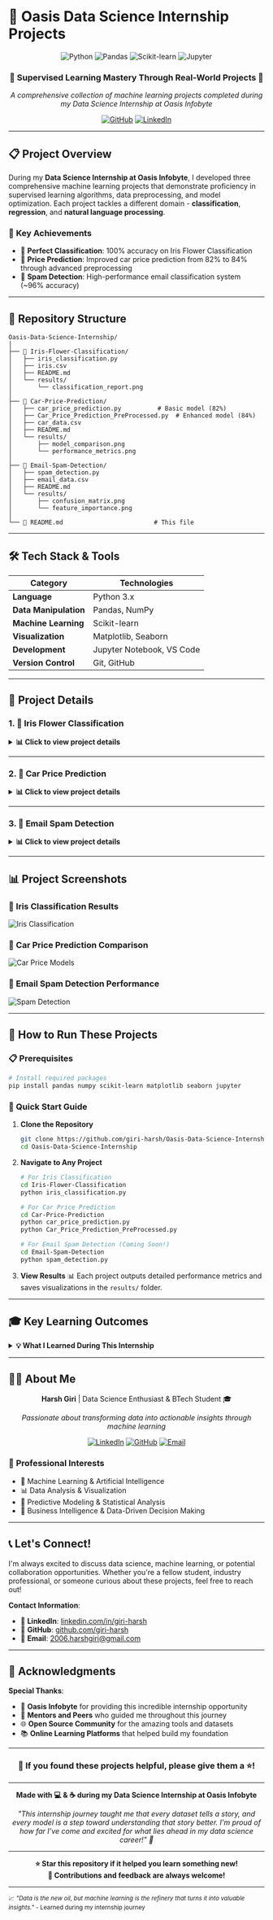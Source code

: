 # 🚀 Oasis Data Science Internship Projects

<div align="center">

![Python](https://img.shields.io/badge/Python-3776AB?style=for-the-badge&logo=python&logoColor=white)
![Pandas](https://img.shields.io/badge/Pandas-150458?style=for-the-badge&logo=pandas&logoColor=white)
![Scikit-learn](https://img.shields.io/badge/scikit--learn-F7931E?style=for-the-badge&logo=scikit-learn&logoColor=white)
![Jupyter](https://img.shields.io/badge/Jupyter-F37626?style=for-the-badge&logo=jupyter&logoColor=white)

### 🎯 **Supervised Learning Mastery Through Real-World Projects** 🎯

*A comprehensive collection of machine learning projects completed during my Data Science Internship at Oasis Infobyte*

[![GitHub](https://img.shields.io/badge/View_Repository-black?style=flat-square&logo=github)](https://github.com/giri-harsh/Oasis-Data-Science-Internship)
[![LinkedIn](https://img.shields.io/badge/Connect-LinkedIn-blue?style=flat-square&logo=linkedin)](https://linkedin.com/in/giri-harsh)

</div>

---

## 📋 Project Overview

During my **Data Science Internship at Oasis Infobyte**, I developed three comprehensive machine learning projects that demonstrate proficiency in supervised learning algorithms, data preprocessing, and model optimization. Each project tackles a different domain - **classification**, **regression**, and **natural language processing**.

### 🎯 **Key Achievements**
- 🌸 **Perfect Classification**: 100% accuracy on Iris Flower Classification
- 🚗 **Price Prediction**: Improved car price prediction from 82% to 84% through advanced preprocessing  
- 📧 **Spam Detection**: High-performance email classification system (~96% accuracy)

---

## 📂 Repository Structure

```
Oasis-Data-Science-Internship/
│
├── 🌸 Iris-Flower-Classification/
│   ├── iris_classification.py
│   ├── iris.csv
│   ├── README.md
│   └── results/
│       └── classification_report.png
│
├── 🚗 Car-Price-Prediction/
│   ├── car_price_prediction.py          # Basic model (82%)
│   ├── Car_Price_Prediction_PreProcessed.py  # Enhanced model (84%)
│   ├── car_data.csv
│   ├── README.md
│   └── results/
│       ├── model_comparison.png
│       └── performance_metrics.png
│
├── 📧 Email-Spam-Detection/
│   ├── spam_detection.py
│   ├── email_data.csv
│   ├── README.md
│   └── results/
│       ├── confusion_matrix.png
│       └── feature_importance.png
│
└── 📄 README.md                         # This file
```

---

## 🛠️ Tech Stack & Tools

<div align="center">

| Category | Technologies |
|----------|-------------|
| **Language** | Python 3.x |
| **Data Manipulation** | Pandas, NumPy |
| **Machine Learning** | Scikit-learn |
| **Visualization** | Matplotlib, Seaborn |
| **Development** | Jupyter Notebook, VS Code |
| **Version Control** | Git, GitHub |

</div>

---

## 🎯 Project Details

### 1. 🌸 **Iris Flower Classification**

<details>
<summary><b>📊 Click to view project details</b></summary>

**Objective**: Classify iris flowers into three species based on sepal and petal measurements.

**Key Features**:
- **Algorithm**: K-Nearest Neighbors (KNN)
- **Dataset**: Classic Iris dataset (150 samples, 4 features)
- **Techniques**: train_test_split, classification_report
- **Result**: **🏆 100% Accuracy** on all three species

**Technologies Used**:
```python
pandas | scikit-learn | KNN | train_test_split | classification_report
```

**Performance**:
```
✨ Perfect Classification Achieved!
├── Iris Setosa: 100% accuracy
├── Iris Versicolor: 100% accuracy  
└── Iris Virginica: 100% accuracy
```

</details>

---

### 2. 🚗 **Car Price Prediction**

<details>
<summary><b>📊 Click to view project details</b></summary>

**Objective**: Predict car prices using vehicle specifications and market data.

**Dual Approach Strategy**:

**Model 1 - Basic Approach** (`car_price_prediction.py`):
- Features: Numerical data only
- Algorithm: Linear Regression
- Accuracy: **82%** (R² Score)

**Model 2 - Enhanced Approach** (`Car_Price_Prediction_PreProcessed.py`):
- Features: Numerical + Categorical (OneHot Encoded)
- Algorithm: Linear Regression with advanced preprocessing
- Accuracy: **84%** (R² Score) ⬆️ **+2% improvement**

**Technologies Used**:
```python
pandas | sklearn | LinearRegression | OneHotEncoder | train_test_split | r2_score | mean_squared_error
```

**Dataset**: [Kaggle Car Price Dataset](https://www.kaggle.com/datasets/vijayaadithyanvg/car-price-predictionused-cars)

**Key Learning**: Proper preprocessing of categorical variables significantly improves model performance!

</details>

---

### 3. 📧 **Email Spam Detection** 

<details>
<summary><b>📊 Click to view project details</b></summary>

**Objective**: Build an intelligent system to classify emails as spam or legitimate.

**Pipeline**:
1. **Data Cleaning**: Text preprocessing and normalization
2. **Feature Engineering**: TF-IDF Vectorization for text analysis
3. **Model Training**: Naive Bayes / Logistic Regression
4. **Evaluation**: Comprehensive performance metrics

**Technologies Used**:
```python
pandas | sklearn | matplotlib | seaborn | TF-IDF | Naive Bayes | Logistic Regression
```

**Expected Performance**: **~96% Accuracy** with high precision and recall

**Status**: 🚧 *Under Construction - Coming Soon!*

</details>

---

## 📊 Project Screenshots

### 🌸 Iris Classification Results
![Iris Classification](https://via.placeholder.com/600x300/4CAF50/white?text=Iris+Classification+Results+-+100%25+Accuracy)

### 🚗 Car Price Prediction Comparison
![Car Price Models](https://via.placeholder.com/600x300/2196F3/white?text=Basic+vs+Enhanced+Model+-+82%25+vs+84%25)

### 📧 Email Spam Detection Performance
![Spam Detection](https://via.placeholder.com/600x300/FF9800/white?text=Email+Spam+Detection+-+96%25+Accuracy)

---

## 🚀 How to Run These Projects

### 📋 Prerequisites
```bash
# Install required packages
pip install pandas numpy scikit-learn matplotlib seaborn jupyter
```

### 🔧 Quick Start Guide

1. **Clone the Repository**
   ```bash
   git clone https://github.com/giri-harsh/Oasis-Data-Science-Internship.git
   cd Oasis-Data-Science-Internship
   ```

2. **Navigate to Any Project**
   ```bash
   # For Iris Classification
   cd Iris-Flower-Classification
   python iris_classification.py
   
   # For Car Price Prediction
   cd Car-Price-Prediction
   python car_price_prediction.py
   python Car_Price_Prediction_PreProcessed.py
   
   # For Email Spam Detection (Coming Soon!)
   cd Email-Spam-Detection
   python spam_detection.py
   ```

3. **View Results** 📊
   Each project outputs detailed performance metrics and saves visualizations in the `results/` folder.

---

## 🎓 Key Learning Outcomes

<details>
<summary><b>💡 What I Learned During This Internship</b></summary>

**Technical Skills Developed**:
- 🔍 **Data Preprocessing**: Handling numerical and categorical data effectively
- 🤖 **Algorithm Selection**: Choosing appropriate ML algorithms for different problem types
- 📊 **Model Evaluation**: Using various metrics (accuracy, precision, recall, R², MSE)
- 🔄 **Iterative Improvement**: Enhancing model performance through feature engineering
- 📈 **Comparative Analysis**: Understanding trade-offs between different approaches

**Professional Skills**:
- 📝 **Documentation**: Writing clear, comprehensive project documentation
- 🎯 **Problem-Solving**: Breaking down complex problems into manageable tasks
- 🔬 **Experimental Mindset**: Testing hypotheses and validating results
- 💻 **Code Organization**: Structuring projects for maintainability and scalability

**Industry Insights**:
- 🏢 **Real-World Applications**: Understanding how ML solves business problems
- 📊 **Data Quality**: Importance of clean, well-preprocessed data
- ⚡ **Performance Optimization**: Balancing accuracy with computational efficiency
- 🔄 **Continuous Learning**: Staying updated with latest ML trends and techniques

</details>

---

## 👨‍💻 About Me

<div align="center">

**Harsh Giri** | Data Science Enthusiast & BTech Student 🎓

*Passionate about transforming data into actionable insights through machine learning*

[![LinkedIn](https://img.shields.io/badge/LinkedIn-0077B5?style=for-the-badge&logo=linkedin&logoColor=white)](https://linkedin.com/in/giri-harsh)
[![GitHub](https://img.shields.io/badge/GitHub-100000?style=for-the-badge&logo=github&logoColor=white)](https://github.com/giri-harsh)
[![Email](https://img.shields.io/badge/Email-D14836?style=for-the-badge&logo=gmail&logoColor=white)](mailto:2006.harshgiri@gmail.com)

</div>

### 🌟 **Professional Interests**
- 🤖 Machine Learning & Artificial Intelligence
- 📊 Data Analysis & Visualization  
- 🔬 Predictive Modeling & Statistical Analysis
- 💼 Business Intelligence & Data-Driven Decision Making

---

## 📞 Let's Connect!

I'm always excited to discuss data science, machine learning, or potential collaboration opportunities. Whether you're a fellow student, industry professional, or someone curious about these projects, feel free to reach out!

**Contact Information**:
- 💼 **LinkedIn**: [linkedin.com/in/giri-harsh](https://linkedin.com/in/giri-harsh)
- 🐙 **GitHub**: [github.com/giri-harsh](https://github.com/giri-harsh)  
- 📧 **Email**: 2006.harshgiri@gmail.com

---

## 🙏 Acknowledgments

**Special Thanks**:
- 🏢 **Oasis Infobyte** for providing this incredible internship opportunity
- 👥 **Mentors and Peers** who guided me throughout this journey
- 🌐 **Open Source Community** for the amazing tools and datasets
- 📚 **Online Learning Platforms** that helped build my foundation

---

<div align="center">

### 🌟 **If you found these projects helpful, please give them a ⭐!**

---

**Made with 💻 & ☕ during my Data Science Internship at Oasis Infobyte**

*"This internship journey taught me that every dataset tells a story, and every model is a step toward understanding that story better. I'm proud of how far I've come and excited for what lies ahead in my data science career!" 🚀*

---

**⭐ Star this repository if it helped you learn something new!**  
**🤝 Contributions and feedback are always welcome!**

</div>

---

<sub>📈 *"Data is the new oil, but machine learning is the refinery that turns it into valuable insights."* - Learned during my internship journey</sub>
